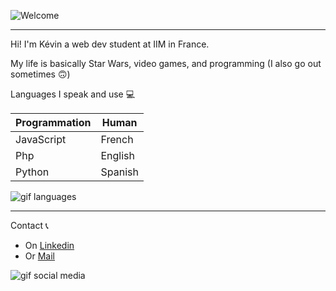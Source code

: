 ![Welcome](https://media.giphy.com/media/jOzuEZbfKYsTK07aP7/giphy.gif?cid=ecf05e476vngjj01azcg8jbr9b13olvceovrsz20ryjh6pp7&rid=giphy.gif&ct=g)

---

Hi! I'm Kévin a web dev student at IIM in France.

My life is basically Star Wars, video games, and programming (I also go out sometimes 🙃)

Languages I speak and use 💻

Programmation | Human
--- | ---
JavaScript | French
Php | English
Python | Spanish

![gif languages](https://media.giphy.com/media/XK7VBhOwU9FlrcZQZg/giphy.gif?cid=ecf05e4776h3fvbphrac823xkidn16v4gxaws89qrzp3oncw&rid=giphy.gif&ct=g)

---
Contact 📞

* On [Linkedin](https://www.linkedin.com/in/michel-kevin/)
* Or [Mail](mailto:kevinkmmichel@gmail.com)

![gif social media](https://media.giphy.com/media/gcajW7oKirCdW/source.gif?cid=ecf05e47h3bxoexc0j7fv43ijw96ghvsw5u8puszshz4hlds&rid=source.gif&ct=g)
